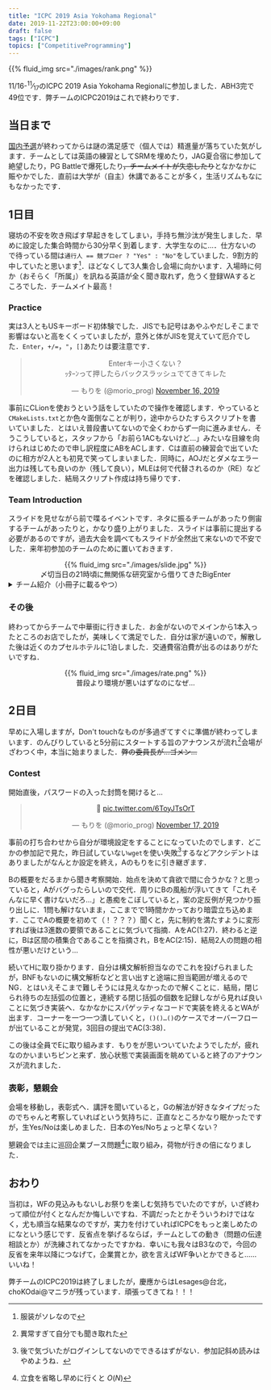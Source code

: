 ```yaml
---
title: "ICPC 2019 Asia Yokohama Regional"
date: 2019-11-22T23:00:00+09:00
draft: false
tags: ["ICPC"]
topics: ["CompetitiveProgramming"]
---
```


{{% fluid_img src="./images/rank.png" %}}

11/16-<sup>11</sup>⁄<sub>17</sub>のICPC 2019 Asia Yokohama Regionalに参加しました．ABH3完で49位です．弊チームのICPC2019はこれで終わりです．

## 当日まで
[国内予選](../../07/13)が終わってからは謎の満足感で（個人では）精進量が落ちていた気がします．チームとしては英語の練習としてSRMを埋めたり，JAG夏合宿に参加して絶望したり，PG Battleで爆死したり~~，チームメイトが失恋したり~~となかなかに賑やかでした．直前は大学が（自主）休講であることが多く，生活リズムもなにもなかったです．

## 1日目
寝坊の不安を吹き飛ばす早起きをしてしまい，手持ち無沙汰が発生しました．早めに設定した集合時間から30分早く到着します．大学生なのに…．仕方ないので待っている間は`通行人 == 競プロer ? "Yes" : "No"`をしていました．9割方的中していたと思います[^1]．ほどなくして3人集合し会場に向かいます．入場時に何か（おそらく「所属」）を訊ねる英語が全く聞き取れず，危うく登録WAするところでした．チームメイト最高！

### Practice
実は3人ともUSキーボード初体験でした．JISでも記号はあやふやだしそこまで影響はないと高をくくっていましたが，意外と体がJISを覚えていて厄介でした．`Enter`，`+/=`，`"`，`[]`あたりは要注意です．

<center>
<blockquote class="twitter-tweet" data-partner="tweetdeck"><p lang="ja" dir="ltr">Enterキー小さくない？<br>ｯﾀｰﾝって押したらバックスラッシュでてきてキレた</p>&mdash; もりを (@morio_prog) <a href="https://twitter.com/morio_prog/status/1195667598211350531?ref_src=twsrc%5Etfw">November 16, 2019</a></blockquote>
</center>

事前にCLionを使おうという話をしていたので操作を確認します．やっていると`CMakeLists.txt`とか色々面倒なことが判り，途中からひたすらスクリプトを書いていました．とはいえ普段書いてないので全くわからず一向に進みません．そうこうしていると，スタッフから「お前ら1ACもないけど…」みたいな目線を向けられはじめたので申し訳程度にABをACします．Cは直前の練習会で出ていたのに相方が2人とも初見で笑ってしまいました．同時に，AOJだとダメなエラー出力は残しても良いのか（残して良い），MLEは何で代替されるのか（RE）などを確認しました．結局スクリプト作成は持ち帰りです．

### Team Introduction
スライドを見せながら前で喋るイベントです．ネタに振るチームがあったり側宙するチームがあったりと，かなり盛り上がりました．スライドは事前に提出する必要があるのですが，過去大会を調べてもスライドが全然出て来ないので不安でした．来年初参加のチームのために置いておきます．

<center>
{{% fluid_img src="./images/slide.jpg" %}}
<figcaption>〆切当日の21時頃に無関係な研究室から借りてきたBigEnter</figcaption>
</center>

<details>
<summary>
チーム紹介（小冊子に載るやつ）
</summary>
{{< code language="shell" src="./intro.txt" >}}
</details>

### その後
終わってからチームで中華街に行きました．お金がないのでメインから1本入ったところのお店でしたが，美味しくて満足でした．自分は家が遠いので，解散した後は近くのカプセルホテルに1泊しました．交通費宿泊費が出るのはありがたいですね．

<center>
{{% fluid_img src="./images/rate.png" %}}
<figcaption>普段より環境が悪いはずなのになぜ…</figcaption>
</center>

## 2日目
早めに入場しますが，Don't touchなものが多過ぎてすぐに準備が終わってしまいます．のんびりしていると5分前にスタートする旨のアナウンスが流れ[^2]会場がざわつく中，本当に始まりました．~~弊の委員長が…ゴメン…~~

### Contest
開始直後，パスワードの入った封筒を開けると…

<center>
<blockquote class="twitter-tweet" data-partner="tweetdeck"><p lang="und" dir="ltr">🤔 <a href="https://t.co/6ToyJTsOrT">pic.twitter.com/6ToyJTsOrT</a></p>&mdash; もりを (@morio_prog) <a href="https://twitter.com/morio_prog/status/1196016360481886208?ref_src=twsrc%5Etfw">November 17, 2019</a></blockquote>
</center>

事前の打ち合わせから自分が環境設定をすることになっていたのでします．どこかの参加記で見た，昨日試していない`wget`を使い失敗[^3]するなどアクシデントはありましたがなんとか設定を終え，Aのもりをに引き継ぎます．

Bの概要をだるまから聞き考察開始．始点を決めて貪欲で間に合うかな？と思っていると，Aがバグったらしいので交代．周りにBの風船が浮いてきて「これそんなに早く書けないだろ…」と愚痴をこぼしていると，案の定反例が見つかり振り出しに．1問も解けないまま，ここまでで1時間かかっており暗雲立ち込めます．ここでAの概要を初めて（！？？？）聞くと，先に制約を満たすように変形すれば後は3進数の要領であることに気づいて指摘．AをAC(1:27)．終わると逆に，Bは区間の積集合であることを指摘され，BをAC(2:15)．結局2人の問題の相性が悪いだけという…

続いてHに取り掛かります．自分は構文解析担当なのでこれを投げられましたが，BNFもないのに構文解析などと言い出すと途端に担当範囲が増えるのでNG．とはいえそこまで難しそうには見えなかったので解くことに．結局，閉じられ待ちの左括弧の位置と，連続する閉じ括弧の個数を記録しながら見れば良いことに気づき実装へ．なかなかにスパゲッティなコードで実装を終えるとWAが出ます．コーナーを一つ一つ潰していくと，`()()…()`のケースでオーバーフローが出ていることが発覚，3回目の提出でAC(3:38)．

この後は全員でEに取り組みます．もりをが思いついていたようでしたが，疲れなのかいまいちピンと来ず．放心状態で実装画面を眺めていると終了のアナウンスが流れました．

### 表彰，懇親会
会場を移動し，表彰式へ．講評を聞いていると，Gの解法が好きなタイプだったのでちゃんと考察していればという気持ちに．正直なところかなり眠かったですが，生Yes/Noは楽しめました．日本のYes/Noちょっと早くない？

懇親会では主に巡回企業ブース問題[^4]に取り組み，荷物が行きの倍になりました．

## おわり
当初は，WFの見込みもないしお祭りを楽しむ気持ちでいたのですが，いざ終わって順位が付くとなんだか悔しいですね．不調だったとかそういうわけではなく，尤も順当な結果なのですが，実力を付けていればICPCをもっと楽しめたのになという感じです．反省点を挙げるならば，チームとしての動き（問題の伝達相談とか）が洗練されてなかったですかね．幸いにも我々はB3なので，今回の反省を来年以降につなげて，企業賞とか，欲を言えばWF争いとかできると……いいね！

弊チームのICPC2019は終了しましたが，慶應からはLesages@台北，choKOdai@マニラが残っています．頑張ってきてね！！！

[^1]: 服装がソレなので
[^2]: 異常すぎて自分でも聞き取れた
[^3]: 後で気づいたがログインしてないのでできるはずがない．参加記斜め読みはやめようね．
[^4]: 立食を省略し早めに行くと $O(N)$

<script async src="https://platform.twitter.com/widgets.js" charset="utf-8"></script>
